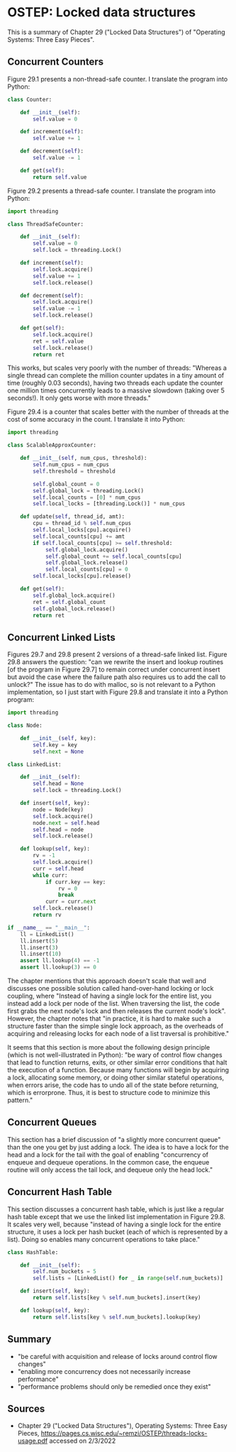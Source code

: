 # OSTEP: Locked data structures

This is a summary of Chapter 29 ("Locked Data Structures") of "Operating Systems: Three Easy Pieces".

## Concurrent Counters

Figure 29.1 presents a non-thread-safe counter. I translate the program into Python:

```python
class Counter:

	def __init__(self):
		self.value = 0

	def increment(self):
		self.value += 1

	def decrement(self):
		self.value -= 1

	def get(self):
		return self.value
```

Figure 29.2 presents a thread-safe counter. I translate the program into Python:

```python
import threading

class ThreadSafeCounter:

	def __init__(self):
		self.value = 0
		self.lock = threading.Lock()

	def increment(self):
		self.lock.acquire()
		self.value += 1
		self.lock.release()

	def decrement(self):
		self.lock.acquire()
		self.value -= 1
		self.lock.release()

	def get(self):
		self.lock.acquire()
		ret = self.value
		self.lock.release()	
		return ret
```

This works, but scales very poorly with the number of threads: "Whereas a single thread can complete the million counter updates in a tiny amount of time (roughly 0.03 seconds), having two threads each update the counter one million times concurrently leads to a massive slowdown (taking over 5 seconds!). It only gets worse with more threads."

Figure 29.4 is a counter that scales better with the number of threads at the cost of some accuracy in the count. I translate it into Python:

```python
import threading

class ScalableApproxCounter:

	def __init__(self, num_cpus, threshold):
		self.num_cpus = num_cpus
		self.threshold = threshold

		self.global_count = 0
		self.global_lock = threading.Lock()
		self.local_counts = [0] * num_cpus
		self.local_locks = [threading.Lock()] * num_cpus

	def update(self, thread_id, amt):
		cpu = thread_id % self.num_cpus
		self.local_locks[cpu].acquire()
		self.local_counts[cpu] += amt
		if self.local_counts[cpu] >= self.threshold:
			self.global_lock.acquire()
			self.global_count += self.local_counts[cpu]
			self.global_lock.release()
			self.local_counts[cpu] = 0
		self.local_locks[cpu].release()

	def get(self):
		self.global_lock.acquire()
		ret = self.global_count
		self.global_lock.release()
		return ret
```

## Concurrent Linked Lists

Figures 29.7 and 29.8 present 2 versions of a thread-safe linked list. Figure 29.8 answers the question: "can we rewrite the insert and lookup routines [of the program in Figure 29.7] to remain correct under concurrent insert but avoid the case where the failure path also requires us to add the call to unlock?" The issue has to do with malloc, so is not relevant to a Python implementation, so I just start with Figure 29.8 and translate it into a Python program:

```python
import threading

class Node:

	def __init__(self, key):
		self.key = key
		self.next = None

class LinkedList:

	def __init__(self):
		self.head = None
		self.lock = threading.Lock()

	def insert(self, key):
		node = Node(key)
		self.lock.acquire()
		node.next = self.head
		self.head = node
		self.lock.release()

	def lookup(self, key):
		rv = -1
		self.lock.acquire()
		curr = self.head
		while curr:
			if curr.key == key:
				rv = 0
				break
			curr = curr.next
		self.lock.release()
		return rv

if __name__ == "__main__":
	ll = LinkedList()
	ll.insert(5)
	ll.insert(3)
	ll.insert(10)
	assert ll.lookup(4) == -1
	assert ll.lookup(3) == 0
```

The chapter mentions that this approach doesn't scale that well and discusses one possible solution called hand-over-hand locking or lock coupling, where "Instead of having a single lock for the entire
list, you instead add a lock per node of the list. When traversing the list, the code first grabs the next node's lock and then releases the current node's lock". However, the chapter notes that "in practice, it is hard to make such a structure faster than the simple single lock approach, as the overheads of acquiring and releasing locks for each node of a list traversal is prohibitive."

It seems that this section is more about the following design principle (which is not well-illustrated in Python): "be wary of control flow changes that lead to function returns, exits, or other similar error conditions that halt the execution of a function. Because many functions will begin by acquiring a lock, allocating some memory, or doing other similar stateful operations, when errors arise, the code has to undo all of the state before returning, which is errorprone. Thus, it is best to structure code to minimize this pattern."

## Concurrent Queues

This section has a brief discussion of "a slightly more concurrent queue" than the one you get by just adding a lock. The idea is to have a lock for the head and a lock for the tail with the goal of enabling "concurrency of enqueue and dequeue operations. In the common case, the enqueue routine will only access the tail lock, and
dequeue only the head lock."

## Concurrent Hash Table

This section discusses a concurrent hash table, which is just like a regular hash table except that we use the linked list implementation in Figure 29.8. It scales very well, because "instead of having a single
lock for the entire structure, it uses a lock per hash bucket (each of which is represented by a list). Doing so enables many concurrent operations to take place."

```python
class HashTable:

	def __init__(self):
		self.num_buckets = 5
		self.lists = [LinkedList() for _ in range(self.num_buckets)]

	def insert(self, key):
		return self.lists[key % self.num_buckets].insert(key)

	def lookup(self, key):
		return self.lists[key % self.num_buckets].lookup(key)
```

## Summary

* "be careful with acquisition and release of locks around control flow changes"
* "enabling more concurrency does not necessarily increase performance"
* "performance problems should only be remedied once they exist"

## Sources

* Chapter 29 ("Locked Data Structures"), Operating Systems: Three Easy Pieces, https://pages.cs.wisc.edu/~remzi/OSTEP/threads-locks-usage.pdf accessed on 2/3/2022
